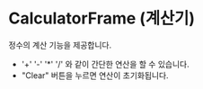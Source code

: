 # CalculatorFrame (계산기)

정수의 계산 기능을 제공합니다.

- '+' '-' '*' '/' 와 같이 간단한 연산을 할 수 있습니다.
- "Clear" 버튼을 누르면 연산이 초기화됩니다.
